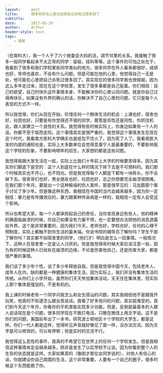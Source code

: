 ```yaml
---
layout:     post
title:      很多同学在心里已经把自己杀死过很多回了
subtitle:   
date:       2017-03-29
author:     Arthur
header-style: text
tags:
    - 随笔
---
```


（在南科大），我一个人干了六个居委会大妈的活，调节邻里的关系。我接触了很多一般同学看起来不太正常的同学：留级，挂科等等。这个事件的可怕之处在于，我看到了很多和我们学校某些同学类似的地方。很多同学在外人看来都很好，成绩也好，导师也喜欢，不会有什么问题。但是可能在他的心里，他觉得自己一无是处，他可能在心里把自己杀死过很多回了。其实现在的很多同学我也很佩服，因为这么多年走过来，现在在这个学校里，发生了很多事都是自己挺着。你们相信：自己的欲望，自己的快乐这件事情本身，不能解决你的心里认同问题。就是你自己过得再快乐，如果没有外界的确认的话，你解决不了自己心里的问题，它只是每个人表现的方式不一样。


所以我觉得，你们从现在开始，珍惜任何一个群体生活的机会：上课也好，宿舍也好，社团也好，只要是有你觉得还不错的同学，甭管是异性还是同性，你抓住机会，跟人家建立一个良性的关系。我觉得有些时候实际上，你身边如果有一个人的话，你都不至于铤而走险。这个事情其实是很严重的，我觉得这个事情发生在现在这个时代，我看南方医科大学确实也是纸包不住火了，因为死了人了。我看南医大发的内部的通知也是，实际上大多数单位会觉得息事宁人是最重要的，不要影响我这个学校的形象，不要影响明年的招生，大家想的都是这些问题。


我觉得我跟大家生活在一起，实际上比我们十年前上大学的时候要苦得多。因为其实你们脚底下是空的：这个人到底在什么样的情况下摔下去是不可预料的。我们那个时候其实也不开心，也不阳光。但是我觉得每个人脚底下都有一块砖头，你不会掉下去。宿舍哥们也好，男女朋友也好，社团也好，总之你想要完全崩溃很困难。在我们那个年月，要是出一个这种极端的伤人案件，那是很罕见的：马加爵那个案子讨论了多少年。但是像这种东西，我相信在中国的当代会越来越多，因为你一定相信：暴力是有传播效应的，暴力跟某种传染病是一样的，我相信一定有人会受这个影响。


所以也希望大家，每一个人都承担起自己的责任，当你发现身边有些人，他的精神的确面临崩溃的时候，你自己如果没有力量干预，也一定要想办法把他的消息透露给外界。这个是非常重要的，因为我们今天，老师也好，学校也好，任何的心理干预制度，实际上都触不到你生活的最末端。你说书院的辅导员了解你吗？学生干部了解你吗？其实都不如宿舍里的同学，（他们才）明白是怎么一回事情。一般情况下，这种人在宿舍里一定是让人讨厌的。但是我觉得有时候大家应该注意一些，因为有的时候这种人已经处在崩溃的边缘。不论是伤害他自己，还是伤害大家，都是很严重的事情。


我们谈了多少年个性，谈了多少年释放自我，但是我觉得中国今天，包括老年人、成年人在内，缺的都是一种健康的集体生活。因为实际上，我们并没有集体生活的传统。从你们上小学开始，虽然你们天天参加集体活动，天天住在集体里，但实际上那个集体是强加的，不是有机的。


我上课的时候老有一个同学问我怎么和女生搭讪的问题，其实我相信他不是跟我开玩笑，他真的不知道怎么跟女孩说话。我看了好多他问的问题，其实挺难受的。我们到今天这个年月，你看你的手机里能实现多少功能，但是，反倒是最基本的人跟人说话现在是个问题。很多同学现在不敢打电话，只敢在微信上用文字说。这不是你们的问题，美国前年出了一本书，研究波士顿地区十个学校的大学生，都是这样。你们一代人都是这样，觉得听见声音就好像见了面一样，没办法交流。因为文字是可以修饰的，可以有停顿；但是实时的交流不行。


我觉得这么恶性的事件，我真的不希望它在世界上的任何一个学校发生。但是我相信这种事情肯定会越来越多，除非是发生了以后学校不让说。因为你看到整个人的生存的状态就是这样。大家如果真的（像刚才那位女同学说的），对他人有信心的话，你就建设你自己周围的生活，这个非常重要。人要有一个自己的圈子，很多时候这个东西能救了你。